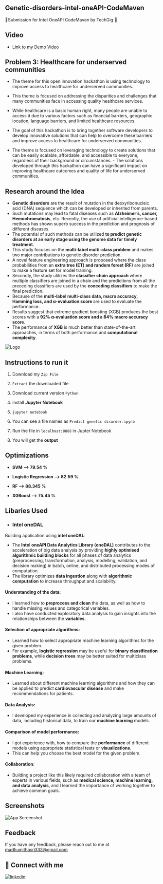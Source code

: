 
## Genetic-disorders-intel-oneAPI-CodeMaven

🌟Submission for Intel OneAPI CodeMaven by TechGig 🌟



## Video

 - [Link to my Demo Video](https://drive.google.com/drive/folders/1CRQ6AfFVjR-ZyVAOWJ62N4ihyBRx86A5?usp=sharing)



## Problem 3: Healthcare for underserved communities


- The theme for this open innovation hackathon is using technology to improve access to healthcare for underserved communities.
- This theme is focused on addressing the disparities and challenges that many communities face in accessing quality healthcare services. 
- While healthcare is a basic human right, many people are unable to access it due to various factors such as financial barriers, geographic location, language barriers, and limited healthcare resources.



- The goal of this hackathon is to bring together software developers to develop innovative solutions that can help to overcome these barriers and improve access to healthcare for underserved communities.
- The theme is focused on leveraging technology to create solutions that can be easily scalable, affordable, and accessible to everyone, regardless of their background or circumstances. - The solutions developed through this hackathon can have a significant impact on improving healthcare outcomes and quality of life for underserved communities.



## Research around the Idea


- **Genetic disorders** are the result of mutation in the deoxyribonucleic acid (DNA) sequence which can be developed or inherited from parents.
- Such mutations may lead to fatal diseases such as **Alzheimer’s, cancer, Hemochromatosis**, etc. Recently, the use of artificial intelligence-based methods has shown superb success in the prediction and prognosis of different diseases.
- The potential of such methods can be utilized **to predict genetic disorders at an early stage using the genome data for timely treatment**.
- This study focuses on the **multi-label multi-class problem** and makes two major contributions to genetic disorder prediction.
- A novel feature engineering approach is proposed where the class probabilities from an **extra tree (ET) and random forest (RF)** are joined to make a feature set for model training.
- Secondly, the study utilizes the **classifier chain approach** where multiple classifiers are joined in a chain and the predictions from all the preceding classifiers are used by the **conceding classifiers** to make the final prediction.
- Because of the **multi-label multi-class data, macro accuracy, Hamming loss, and α-evaluation score** are used to evaluate the performance. 
- Results suggest that extreme gradient boosting (XGB) produces the best scores with a **92% α-evaluation score and a 84% macro accuracy score**.
- The performance of **XGB** is much better than state-of-the-art approaches, in terms of both performance and **computational complexity**.



![Logo](https://user-images.githubusercontent.com/72274851/220701473-50f303b3-449b-419e-8567-ea84a7cd7dde.png)



## Instructions to run it

1. Download my `Zip File`

2. `Extract` the downloaded file

3. Download current version `Python`

4. Install **Jupyter Notebook**

5. `jupyter notebook`

6. You can see a file names as `Predict genetic disorder.ipynb`

7. Run the file in `localhost:8888` in Jupter Notebook

8. You will get the **output**








## Optimizations

- **SVM --> 79.54 %**

- **Logistic Regression --> 82.59 %**

- **RF --> 88.345 %**

- **XGBoost --> 75.45 %**



## Libaries Used

- ### Intel oneDAL

Building application using **intel oneDAL**: 
- The **Intel oneAPI Data Analytics Library (oneDAL)** contributes to the acceleration of big data analysis by providing **highly optimised algorithmic building blocks** for all phases of data analytics (preprocessing, transformation, analysis, modelling, validation, and decision making) in batch, online, and distributed processing modes of computation.
- The library optimizes **data ingestion** along with **algorithmic computation** to increase throughput and scalability.


#### Understanding of the data: 

- I learned how to **preprocess and clean** the data, as well as how to handle missing values and categorical variables. 
- I also have conducted exploratory data analysis to gain insights into the relationships between the **variables**.


#### Selection of appropriate algorithms: 

- Learned how to select appropriate machine learning algorithms for the given problem. 
- For example, **logistic regression** may be useful for **binary classification problems**, while **decision trees** may be better suited for multiclass problems.

#### Machine Learning:
- Learned about different machine learning algorithms and how they can be applied to predict **cardiovascular disease** and make recommendations for patients.

#### Data Analysis: 
- I developed my experience in collecting and analyzing large amounts of data, including historical data, to train our **machine learning** models.

#### Comparison of model performance:
-  I got experience with, how to compare the **performance** of different models using appropriate statistical tests or **visualizations**. 
- This can help you choose the best model for the given problem.

#### Collaboration:
- Building a project like this likely required collaboration with a team of experts in various fields, such as **medical science, machine learning, and data analysis**, and I learned the importance of working together to achieve common goals.


## Screenshots

![App Screenshot](https://ibb.co/vxbJ3f1)












## Feedback

If you have any feedback, please reach out to me at madhumithasri333@gmail.com



## 🔗 Connect with me

[![linkedin](https://img.shields.io/badge/linkedin-0A66C2?style=for-the-badge&logo=linkedin&logoColor=white)](https://www.linkedin.com/in/madhumitha-sri-m-9b0111210/)
